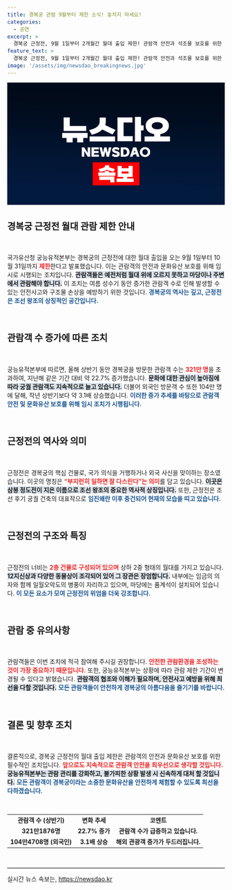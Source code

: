 ```yaml
---
title: 경복궁 관람 9월부터 제한 소식! 놓치지 마세요!
categories:
  - 공연
excerpt: >
  경복궁 근정전, 9월 1일부터 2개월간 월대 출입 제한! 관람객 안전과 석조물 보호를 위한 임시 조치로, 멀리서만 관람 가능. 문화재 보호를 위한 필수 조치에 관광객의 협조가 절실하다.
feature_text: >
  경복궁 근정전, 9월 1일부터 2개월간 월대 출입 제한! 관람객 안전과 석조물 보호를 위한 임시 조치로, 멀리서만 관람 가능. 문화재 보호를 위한 필수 조치에 관광객의 협조가 절실하다.
image: '/assets/img/newsdao_breakingnews.jpg'
---
```


<p><img src="/assets/img/newsdao_breakingnews.jpg" alt="bookingtag 속보" /></p>

<h2 data-ke-size="size26">경복궁 근정전 월대 관람 제한 안내</h2>

<p data-ke-size="size16">&nbsp;</p>

<p>국가유산청 궁능유적본부는 경복궁의 근정전에 대한 월대 출입을 오는 9월 1일부터 10월 31일까지 <b><span style="color: #ee2323;">제한</span></b>한다고 발표했습니다. 이는 관람객의 안전과 문화유산 보호를 위해 임시로 시행되는 조치입니다. <b><span style="background-color: #21538527;">관람객들은 예전처럼 월대 위에 오르지 못하고 마당이나 주변에서 관람해야 합니다.</span></b> 이 조치는 여름 성수기 동안 증가한 관람객 수로 인해 발생할 수 있는 안전사고와 구조물 손상을 예방하기 위한 것입니다. <b><span style="color: #1a5490;">경복궁의 역사는 깊고, 근정전은 조선 왕조의 상징적인 공간입니다.</span></b></p>

<p data-ke-size="size16">&nbsp;</p>

<h2 data-ke-size="size26">관람객 수 증가에 따른 조치</h2>

<p data-ke-size="size16">&nbsp;</p>

<p>궁능유적본부에 따르면, 올해 상반기 동안 경복궁을 방문한 관람객 수는 <b><span style="color: #ee2323;">321만 명</span></b>을 초과하여, 지난해 같은 기간 대비 약 22.7% 증가했습니다. <b><span style="background-color: #21538527;">문화에 대한 관심이 높아짐에 따라 궁궐 관람객도 지속적으로 늘고 있습니다.</span></b> 더불어 외국인 방문객 수 또한 104만 명에 달해, 작년 상반기보다 약 3.1배 상승했습니다. <b><span style="color: #1a5490;">이러한 증가 추세를 바탕으로 관람객 안전 및 문화유산 보호를 위해 임시 조치가 시행됩니다.</span></b></p>

<p data-ke-size="size16">&nbsp;</p>

<h2 data-ke-size="size26">근정전의 역사와 의미</h2>

<p data-ke-size="size16">&nbsp;</p>

<p>근정전은 경복궁의 핵심 건물로, 국가 의식을 거행하거나 외국 사신을 맞이하는 장소였습니다. 이곳의 명칭은 <b><span style="color: #ee2323;">“부지런히 일하면 잘 다스린다”는 의미</span></b>를 담고 있습니다. <b><span style="background-color: #21538527;">이곳은 삼봉 정도전이 지은 이름으로 조선 왕조의 중요한 역사적 상징입니다.</span></b> 또한, 근정전은 조선 후기 궁궐 건축의 대표작으로 <b><span style="color: #1a5490;">임진왜란 이후 중건되어 현재의 모습을 띠고 있습니다.</span></b></p>

<p data-ke-size="size16">&nbsp;</p>

<h2 data-ke-size="size26">근정전의 구조와 특징</h2>

<p data-ke-size="size16">&nbsp;</p>

<p>근정전의 너비는 <b><span style="color: #ee2323;">2층 건물로 구성되어 있으며</span></b> 상하 2중 형태의 월대를 가지고 있습니다. <b><span style="background-color: #21538527;">12지신상과 다양한 동물상이 조각되어 있어 그 장관은 장엄합니다.</span></b> 내부에는 임금의 의자와 함께 일월오악도의 병풍이 자리하고 있으며, 마당에는 품계석이 설치되어 있습니다. <b><span style="color: #1a5490;">이 모든 요소가 모여 근정전의 위엄을 더욱 강조합니다.</span></b></p>

<p data-ke-size="size16">&nbsp;</p>

<h2 data-ke-size="size26">관람 중 유의사항</h2>

<p data-ke-size="size16">&nbsp;</p>

<p>관람객들은 이번 조치에 적극 참여해 주시길 권장합니다. <b><span style="color: #ee2323;">안전한 관람환경을 조성하는 것이 가장 중요하기 때문입니다.</span></b> 또한, 궁능유적본부는 상황에 따라 관람 제한 기간이 변경될 수 있다고 밝혔습니다. <b><span style="background-color: #21538527;">관람객의 협조와 이해가 필요하며, 안전사고 예방을 위해 최선을 다할 것입니다.</span></b> <b><span style="color: #1a5490;">모든 관람객들이 안전하게 경복궁의 아름다움을 즐기기를 바랍니다.</span></b></p>

<p data-ke-size="size16">&nbsp;</p>

<h2 data-ke-size="size26">결론 및 향후 조치</h2>

<p data-ke-size="size16">&nbsp;</p>

<p>결론적으로, 경복궁 근정전의 월대 출입 제한은 관람객의 안전과 문화유산 보호를 위한 필수적인 조치입니다. <b><span style="color: #ee2323;">앞으로도 지속적으로 관람객 안전을 최우선으로 생각할 것입니다.</span></b> <b><span style="background-color: #21538527;">궁능유적본부는 관람 관리를 강화하고, 불가피한 상황 발생 시 신속하게 대처 할 것입니다.</span></b> <b><span style="color: #1a5490;">모든 관람객이 경복궁이라는 소중한 문화유산을 안전하게 체험할 수 있도록 최선을 다하겠습니다.</span></b></p>

<p data-ke-size="size16">&nbsp;</p>

<table style="width:100%; border-collapse: collapse;">
<tr>
<td style="text-align: center; height: 17px;"><b>관람객 수 (상반기)</b></td>
<td style="text-align: center; height: 17px;"><b>변화 추세</b></td>
<td style="text-align: center; height: 17px;"><b>코멘트</b></td>
</tr>
<tr>
<td style="text-align: center; height: 17px;"><b>321만1876명</b></td>
<td style="text-align: center; height: 17px;"><b>22.7% 증가</b></td>
<td style="text-align: center; height: 17px;"><b>관람객 수가 급증하고 있습니다.</b></td>
</tr>
<tr>
<td style="text-align: center; height: 17px;"><b>104만4708명 (외국인)</b></td>
<td style="text-align: center; height: 17px;"><b>3.1배 상승</b></td>
<td style="text-align: center; height: 17px;"><b>해외 관광객 증가가 두드러집니다.</b></td>
</tr>
</table>

<p data-ke-size="size16">&nbsp;</p>

<hr style="border-top: 1px solid #ccc;">
실시간 뉴스 속보는, <a href="https://newsdao.kr" rel="dofollow">https://newsdao.kr</a>


